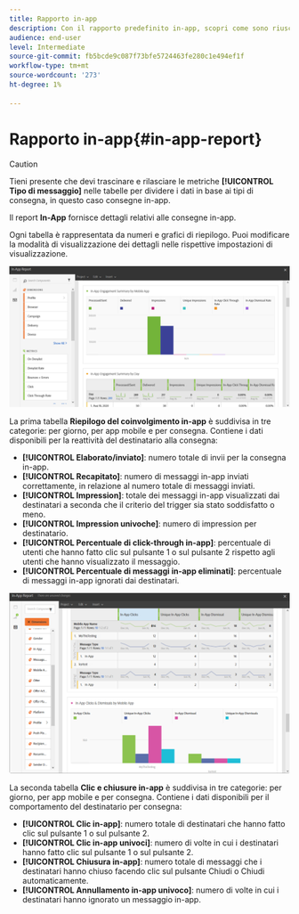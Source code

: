 ```yaml
---
title: Rapporto in-app
description: Con il rapporto predefinito in-app, scopri come sono riusciti i messaggi in-app.
audience: end-user
level: Intermediate
source-git-commit: fb5bcde9c087f73bfe5724463fe280c1e494ef1f
workflow-type: tm+mt
source-wordcount: '273'
ht-degree: 1%

---
```


# Rapporto in-app{#in-app-report}

>[!CAUTION]
>
>Tieni presente che devi trascinare e rilasciare le metriche **[!UICONTROL Tipo di messaggio]** nelle tabelle per dividere i dati in base ai tipi di consegna, in questo caso consegne in-app.

Il report **In-App** fornisce dettagli relativi alle consegne in-app.

Ogni tabella è rappresentata da numeri e grafici di riepilogo. Puoi modificare la modalità di visualizzazione dei dettagli nelle rispettive impostazioni di visualizzazione.

![](assets/inapp_report.png)

La prima tabella **Riepilogo del coinvolgimento in-app** è suddivisa in tre categorie: per giorno, per app mobile e per consegna. Contiene i dati disponibili per la reattività del destinatario alla consegna:

* **[!UICONTROL Elaborato/inviato]**: numero totale di invii per la consegna in-app.
* **[!UICONTROL Recapitato]**: numero di messaggi in-app inviati correttamente, in relazione al numero totale di messaggi inviati.
* **[!UICONTROL Impression]**: totale dei messaggi in-app visualizzati dai destinatari a seconda che il criterio del trigger sia stato soddisfatto o meno.
* **[!UICONTROL Impression univoche]**: numero di impression per destinatario.
* **[!UICONTROL Percentuale di click-through in-app]**: percentuale di utenti che hanno fatto clic sul pulsante 1 o sul pulsante 2 rispetto agli utenti che hanno visualizzato il messaggio.
* **[!UICONTROL Percentuale di messaggi in-app eliminati]**: percentuale di messaggi in-app ignorati dai destinatari.

![](assets/inapp_report_1.png)

La seconda tabella **Clic e chiusure in-app** è suddivisa in tre categorie: per giorno, per app mobile e per consegna. Contiene i dati disponibili per il comportamento del destinatario per consegna:

* **[!UICONTROL Clic in-app]**: numero totale di destinatari che hanno fatto clic sul pulsante 1 o sul pulsante 2.
* **[!UICONTROL Clic in-app univoci]**: numero di volte in cui i destinatari hanno fatto clic sul pulsante 1 o sul pulsante 2.
* **[!UICONTROL Chiusura in-app]**: numero totale di messaggi che i destinatari hanno chiuso facendo clic sul pulsante Chiudi o Chiudi automaticamente.
* **[!UICONTROL Annullamento in-app univoco]**: numero di volte in cui i destinatari hanno ignorato un messaggio in-app.
